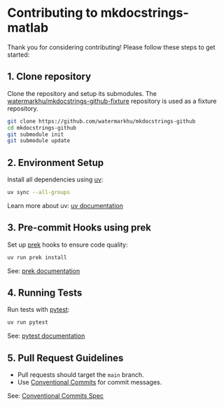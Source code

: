 # Contributing to mkdocstrings-matlab

Thank you for considering contributing! Please follow these steps to get started:

## 1. Clone repository

Clone the repository and setup its submodules. The [watermarkhu/mkdocstrings-github-fixture](https://github.com/watermarkhu/mkdocstrings-github-fixture) repository is used as a fixture repository. 

```sh
git clone https://github.com/watermarkhu/mkdocstrings-github
cd mkdocstrings-github
git submodule init
git submodule update
```

## 2. Environment Setup

Install all dependencies using [uv](https://github.com/astral-sh/uv):

```sh
uv sync --all-groups
```

Learn more about uv: [uv documentation](https://github.com/astral-sh/uv)

## 3. Pre-commit Hooks using prek

Set up [prek](https://github.com/j178/prek) hooks to ensure code quality:

```sh
uv run prek install
```

See: [prek documentation](https://prek.j178.dev/)

## 4. Running Tests

Run tests with [pytest](https://docs.pytest.org/en/stable/):

```sh
uv run pytest
```

See: [pytest documentation](https://docs.pytest.org/en/stable/)

## 5. Pull Request Guidelines

- Pull requests should target the `main` branch.
- Use [Conventional Commits](https://www.conventionalcommits.org/en/v1.0.0/) for commit messages.

See: [Conventional Commits Spec](https://www.conventionalcommits.org/en/v1.0.0/)
